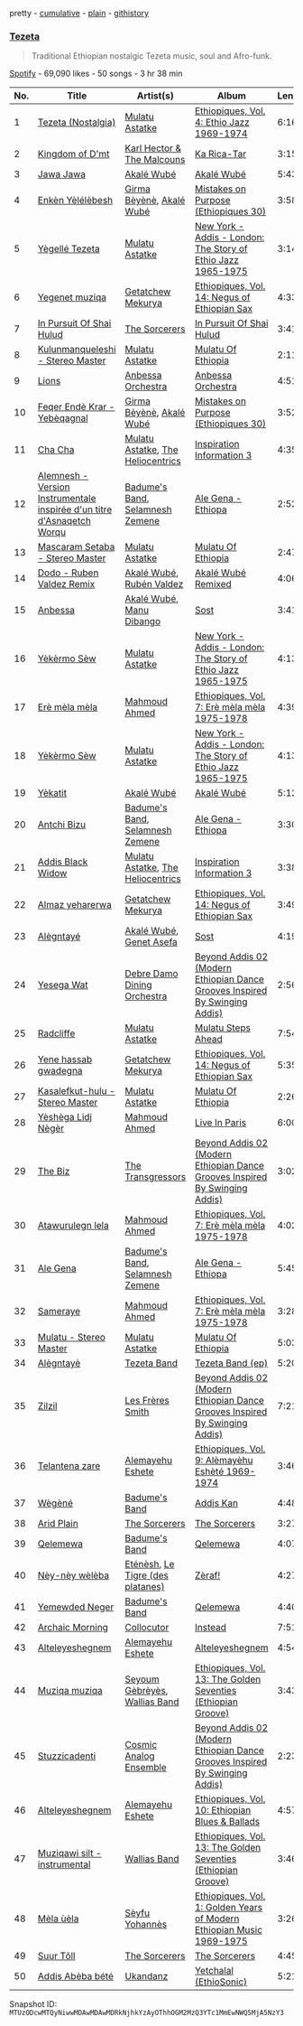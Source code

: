 pretty - [cumulative](/playlists/cumulative/37i9dQZF1DXcadB69DKC8c.md) - [plain](/playlists/plain/37i9dQZF1DXcadB69DKC8c) - [githistory](https://github.githistory.xyz/mackorone/spotify-playlist-archive/blob/main/playlists/plain/37i9dQZF1DXcadB69DKC8c)

### [Tezeta](https://open.spotify.com/playlist/37i9dQZF1DXcadB69DKC8c)

> Traditional Ethiopian nostalgic Tezeta music, soul and Afro\-funk.

[Spotify](https://open.spotify.com/user/spotify) - 69,090 likes - 50 songs - 3 hr 38 min

| No. | Title | Artist(s) | Album | Length |
|---|---|---|---|---|
| 1 | [Tezeta \(Nostalgia\)](https://open.spotify.com/track/414J8tKHbtF16XOiHGBEso) | [Mulatu Astatke](https://open.spotify.com/artist/7HGFXtBhRq3g1Ma3nH4Rgv) | [Ethiopiques, Vol\. 4: Ethio Jazz 1969\-1974](https://open.spotify.com/album/5VKvVk4gaPAJyXjof8NnzX) | 6:16 |
| 2 | [Kingdom of D'mt](https://open.spotify.com/track/15Cv0RFfDJQwAeZKcgQjrf) | [Karl Hector & The Malcouns](https://open.spotify.com/artist/1RrTQU4gM94QB6XWSBy8yB) | [Ka Rica\-Tar](https://open.spotify.com/album/2Y1w4MWDnXvVaHavVnEbzg) | 3:15 |
| 3 | [Jawa Jawa](https://open.spotify.com/track/4N5jzXI0jt9YikGROIdIOR) | [Akalé Wubé](https://open.spotify.com/artist/2jjVw1rNPydSwqfJc5uSdn) | [Akalé Wubé](https://open.spotify.com/album/4XxXVnUEQHHLFj0X4rK4gg) | 5:43 |
| 4 | [Enkèn Yèlélèbesh](https://open.spotify.com/track/6MMXwZyjQhw6HaIwFGW0JI) | [Girma Bèyènè](https://open.spotify.com/artist/3Ju4igVmFdATTU3dZdaHqj), [Akalé Wubé](https://open.spotify.com/artist/2jjVw1rNPydSwqfJc5uSdn) | [Mistakes on Purpose \(Ethiopiques 30\)](https://open.spotify.com/album/5Vg9np3c5uQSZFwvFyDpoW) | 3:58 |
| 5 | [Yègellé Tezeta](https://open.spotify.com/track/0fxjsll9jmmRgMFbwdp4Xg) | [Mulatu Astatke](https://open.spotify.com/artist/7HGFXtBhRq3g1Ma3nH4Rgv) | [New York \- Addis \- London: The Story of Ethio Jazz 1965\-1975](https://open.spotify.com/album/3MHdUsf9wX9WffvOP59RBz) | 3:14 |
| 6 | [Yegenet muziqa](https://open.spotify.com/track/0Qm6UsqGuk7tTNNTEwyiwN) | [Getatchew Mekurya](https://open.spotify.com/artist/3BJKbr8p7ED6GzAf1OeExO) | [Ethiopiques, Vol\. 14: Negus of Ethiopian Sax](https://open.spotify.com/album/2cqmpOhJfwWvTAJzpbdgnl) | 4:33 |
| 7 | [In Pursuit Of Shai Hulud](https://open.spotify.com/track/1jlHL7wlgRt8JbAuZDg3y5) | [The Sorcerers](https://open.spotify.com/artist/2eTKPnPlLHpFi8QH5aIVYA) | [In Pursuit Of Shai Hulud](https://open.spotify.com/album/4zdfkvYfsCKovzjMzLFObD) | 3:41 |
| 8 | [Kulunmanqueleshi \- Stereo Master](https://open.spotify.com/track/3hEjmIMc6lUHb7Mca2QiXs) | [Mulatu Astatke](https://open.spotify.com/artist/7HGFXtBhRq3g1Ma3nH4Rgv) | [Mulatu Of Ethiopia](https://open.spotify.com/album/2FBK03r5TaxQmWMqLuOdF7) | 2:11 |
| 9 | [Lions](https://open.spotify.com/track/5DigteyAEuooup9Z9QqeCs) | [Anbessa Orchestra](https://open.spotify.com/artist/6fhJloxR9kPa2pIR1KAUNf) | [Anbessa Orchestra](https://open.spotify.com/album/6QLqjLfGQi6yLX5ZTZDvs1) | 4:51 |
| 10 | [Feqer Endè Krar \- Yebèqagnal](https://open.spotify.com/track/5tpY7Uhgp4IFeoJWTyQWFl) | [Girma Bèyènè](https://open.spotify.com/artist/3Ju4igVmFdATTU3dZdaHqj), [Akalé Wubé](https://open.spotify.com/artist/2jjVw1rNPydSwqfJc5uSdn) | [Mistakes on Purpose \(Ethiopiques 30\)](https://open.spotify.com/album/5Vg9np3c5uQSZFwvFyDpoW) | 3:52 |
| 11 | [Cha Cha](https://open.spotify.com/track/6T18Yu2xPqy6NAhylfjQYO) | [Mulatu Astatke](https://open.spotify.com/artist/7HGFXtBhRq3g1Ma3nH4Rgv), [The Heliocentrics](https://open.spotify.com/artist/6Gujb3D3UJuIBtTCCK2Hnv) | [Inspiration Information 3](https://open.spotify.com/album/2hb6aPSmJLdS99oFOp34EP) | 4:35 |
| 12 | [Alemnesh \- Version Instrumentale inspirée d'un titre d'Asnaqetch Worqu](https://open.spotify.com/track/4i6LDqQjCInNjyedYia51n) | [Badume's Band](https://open.spotify.com/artist/6wTwIiZckwj2EQ3g43pPH3), [Selamnesh Zemene](https://open.spotify.com/artist/2i33wwpYJI5VHZTzdkSuU0) | [Ale Gena \- Ethiopa](https://open.spotify.com/album/6H4TP1OrZGTCNlgnJ53Wp0) | 2:52 |
| 13 | [Mascaram Setaba \- Stereo Master](https://open.spotify.com/track/4hVZKH4EVNP3iLyaDLA3Eq) | [Mulatu Astatke](https://open.spotify.com/artist/7HGFXtBhRq3g1Ma3nH4Rgv) | [Mulatu Of Ethiopia](https://open.spotify.com/album/2FBK03r5TaxQmWMqLuOdF7) | 2:47 |
| 14 | [Dodo \- Ruben Valdez Remix](https://open.spotify.com/track/721bKx5o8JahKkO82chr4J) | [Akalé Wubé](https://open.spotify.com/artist/2jjVw1rNPydSwqfJc5uSdn), [Rubén Valdez](https://open.spotify.com/artist/2Qt3EuL2Mmf9nnIPzOCMiC) | [Akalé Wubé Remixed](https://open.spotify.com/album/46oc6ABDJ3LCB7QVIL9kv0) | 4:06 |
| 15 | [Anbessa](https://open.spotify.com/track/4Ic3yQiH5UmyyevTsp08tY) | [Akalé Wubé](https://open.spotify.com/artist/2jjVw1rNPydSwqfJc5uSdn), [Manu Dibango](https://open.spotify.com/artist/30UIjoCGuL3Fa5BOc3ayNW) | [Sost](https://open.spotify.com/album/1ihecQme2FVkhoSGh5BpMI) | 3:41 |
| 16 | [Yèkèrmo Sèw](https://open.spotify.com/track/4CwAgkBoKAGT6UMas89F0v) | [Mulatu Astatke](https://open.spotify.com/artist/7HGFXtBhRq3g1Ma3nH4Rgv) | [New York \- Addis \- London: The Story of Ethio Jazz 1965\-1975](https://open.spotify.com/album/3MHdUsf9wX9WffvOP59RBz) | 4:13 |
| 17 | [Erè mèla mèla](https://open.spotify.com/track/4nXo0xfR51S9wmad3izbgh) | [Mahmoud Ahmed](https://open.spotify.com/artist/1QrSgIS6RU4dgNPxLQMoha) | [Ethiopiques, Vol\. 7: Erè mèla mèla 1975\-1978](https://open.spotify.com/album/0SCNMJwzqp2yEji1HJkGbn) | 4:39 |
| 18 | [Yèkèrmo Sèw](https://open.spotify.com/track/4CwAgkBoKAGT6UMas89F0v) | [Mulatu Astatke](https://open.spotify.com/artist/7HGFXtBhRq3g1Ma3nH4Rgv) | [New York \- Addis \- London: The Story of Ethio Jazz 1965\-1975](https://open.spotify.com/album/3MHdUsf9wX9WffvOP59RBz) | 4:13 |
| 19 | [Yèkatit](https://open.spotify.com/track/1WfCKZAsNM5Tyk7THmf6pp) | [Akalé Wubé](https://open.spotify.com/artist/2jjVw1rNPydSwqfJc5uSdn) | [Akalé Wubé](https://open.spotify.com/album/4XxXVnUEQHHLFj0X4rK4gg) | 5:12 |
| 20 | [Antchi Bizu](https://open.spotify.com/track/507h2G7X237qJmY84Rmdac) | [Badume's Band](https://open.spotify.com/artist/6wTwIiZckwj2EQ3g43pPH3), [Selamnesh Zemene](https://open.spotify.com/artist/2i33wwpYJI5VHZTzdkSuU0) | [Ale Gena \- Ethiopa](https://open.spotify.com/album/6H4TP1OrZGTCNlgnJ53Wp0) | 3:30 |
| 21 | [Addis Black Widow](https://open.spotify.com/track/1YEVpaDDxCaELPzugWCfrr) | [Mulatu Astatke](https://open.spotify.com/artist/7HGFXtBhRq3g1Ma3nH4Rgv), [The Heliocentrics](https://open.spotify.com/artist/6Gujb3D3UJuIBtTCCK2Hnv) | [Inspiration Information 3](https://open.spotify.com/album/2hb6aPSmJLdS99oFOp34EP) | 3:38 |
| 22 | [Almaz yeharerwa](https://open.spotify.com/track/2yya97eumwrN87oAY0dpiW) | [Getatchew Mekurya](https://open.spotify.com/artist/3BJKbr8p7ED6GzAf1OeExO) | [Ethiopiques, Vol\. 14: Negus of Ethiopian Sax](https://open.spotify.com/album/2cqmpOhJfwWvTAJzpbdgnl) | 3:49 |
| 23 | [Alègntayé](https://open.spotify.com/track/0bFrcl6l44MbN3LtNN71l6) | [Akalé Wubé](https://open.spotify.com/artist/2jjVw1rNPydSwqfJc5uSdn), [Genet Asefa](https://open.spotify.com/artist/2b01pFNBwC2nZb3m9qPtpO) | [Sost](https://open.spotify.com/album/1ihecQme2FVkhoSGh5BpMI) | 4:19 |
| 24 | [Yesega Wat](https://open.spotify.com/track/6C9A8cLSvIBrVn0p5GMnJL) | [Debre Damo Dining Orchestra](https://open.spotify.com/artist/25OKPMrd9F9UzjEk600Og2) | [Beyond Addis 02 \(Modern Ethiopian Dance Grooves Inspired By Swinging Addis\)](https://open.spotify.com/album/0h6TpRuK6ysFLQDXPDM4yT) | 2:56 |
| 25 | [Radcliffe](https://open.spotify.com/track/3yPDgCeNYzu4rKik9Onjq0) | [Mulatu Astatke](https://open.spotify.com/artist/7HGFXtBhRq3g1Ma3nH4Rgv) | [Mulatu Steps Ahead](https://open.spotify.com/album/7jEivoGNSPuXZhpO2SQrLR) | 7:54 |
| 26 | [Yene hassab gwadegna](https://open.spotify.com/track/7upS7x0ywH5blOkOKBryty) | [Getatchew Mekurya](https://open.spotify.com/artist/3BJKbr8p7ED6GzAf1OeExO) | [Ethiopiques, Vol\. 14: Negus of Ethiopian Sax](https://open.spotify.com/album/2cqmpOhJfwWvTAJzpbdgnl) | 5:35 |
| 27 | [Kasalefkut\-hulu \- Stereo Master](https://open.spotify.com/track/24VYlFVsEZ1ARpoVr3D5kB) | [Mulatu Astatke](https://open.spotify.com/artist/7HGFXtBhRq3g1Ma3nH4Rgv) | [Mulatu Of Ethiopia](https://open.spotify.com/album/2FBK03r5TaxQmWMqLuOdF7) | 2:26 |
| 28 | [Yèshèga Lidj Nègèr](https://open.spotify.com/track/6WUxsY20XPP4bKaprOYHoq) | [Mahmoud Ahmed](https://open.spotify.com/artist/1QrSgIS6RU4dgNPxLQMoha) | [Live In Paris](https://open.spotify.com/album/0kGmTDYh6sYO9EmeTWYiAv) | 6:00 |
| 29 | [The Biz](https://open.spotify.com/track/5EnmWxi8cgG4XOJtfksBrX) | [The Transgressors](https://open.spotify.com/artist/1WUtHNIH3KFKWxOfS0i0KV) | [Beyond Addis 02 \(Modern Ethiopian Dance Grooves Inspired By Swinging Addis\)](https://open.spotify.com/album/0h6TpRuK6ysFLQDXPDM4yT) | 3:02 |
| 30 | [Atawurulegn lela](https://open.spotify.com/track/30b1kh3lecbVHexEgQlozl) | [Mahmoud Ahmed](https://open.spotify.com/artist/1QrSgIS6RU4dgNPxLQMoha) | [Ethiopiques, Vol\. 7: Erè mèla mèla 1975\-1978](https://open.spotify.com/album/0SCNMJwzqp2yEji1HJkGbn) | 4:02 |
| 31 | [Ale Gena](https://open.spotify.com/track/6EcvJS1f35yH39AKv2hVKX) | [Badume's Band](https://open.spotify.com/artist/6wTwIiZckwj2EQ3g43pPH3), [Selamnesh Zemene](https://open.spotify.com/artist/2i33wwpYJI5VHZTzdkSuU0) | [Ale Gena \- Ethiopa](https://open.spotify.com/album/6H4TP1OrZGTCNlgnJ53Wp0) | 5:45 |
| 32 | [Sameraye](https://open.spotify.com/track/7xCkNJI7GXy3OLJjwD0YOy) | [Mahmoud Ahmed](https://open.spotify.com/artist/1QrSgIS6RU4dgNPxLQMoha) | [Ethiopiques, Vol\. 7: Erè mèla mèla 1975\-1978](https://open.spotify.com/album/0SCNMJwzqp2yEji1HJkGbn) | 3:28 |
| 33 | [Mulatu \- Stereo Master](https://open.spotify.com/track/3MEmqcqzlW5Y4Ii1lg2h0O) | [Mulatu Astatke](https://open.spotify.com/artist/7HGFXtBhRq3g1Ma3nH4Rgv) | [Mulatu Of Ethiopia](https://open.spotify.com/album/2FBK03r5TaxQmWMqLuOdF7) | 5:03 |
| 34 | [Alègntayè](https://open.spotify.com/track/4MMW3lNGfaGMC2Kz6du59E) | [Tezeta Band](https://open.spotify.com/artist/1Gxato9YW4LkiMcgimkKo1) | [Tezeta Band \(ep\)](https://open.spotify.com/album/5YhlIgKnabjhQhcprpNWwX) | 5:20 |
| 35 | [Zilzil](https://open.spotify.com/track/2fNdD5FgvZQqtTjaQ0w44q) | [Les Frères Smith](https://open.spotify.com/artist/2DsPD1Xb7F2oukRHmrkEqQ) | [Beyond Addis 02 \(Modern Ethiopian Dance Grooves Inspired By Swinging Addis\)](https://open.spotify.com/album/0h6TpRuK6ysFLQDXPDM4yT) | 7:21 |
| 36 | [Telantena zare](https://open.spotify.com/track/1Rs3d222xwyNcB4PrrAtYa) | [Alemayehu Eshete](https://open.spotify.com/artist/1IqLubILFDd8vFQhhAHwN9) | [Ethiopiques, Vol\. 9: Alèmayèhu Eshèté 1969\-1974](https://open.spotify.com/album/6ExvBlGwoUl19Fv1jth6eD) | 3:46 |
| 37 | [Wègèné](https://open.spotify.com/track/5TlvrqyKd1SyyCII2MNiBL) | [Badume's Band](https://open.spotify.com/artist/6wTwIiZckwj2EQ3g43pPH3) | [Addis Kan](https://open.spotify.com/album/6hxVKuND15lz4j6Hr1L5EO) | 4:48 |
| 38 | [Arid Plain](https://open.spotify.com/track/5HjViHaLBEPAqdc7bihOjU) | [The Sorcerers](https://open.spotify.com/artist/2eTKPnPlLHpFi8QH5aIVYA) | [The Sorcerers](https://open.spotify.com/album/5qpYtUeBDnzSttzGNgg1Je) | 3:27 |
| 39 | [Qelemewa](https://open.spotify.com/track/4BNNLeunrfNyeRGyuJ8tLw) | [Badume's Band](https://open.spotify.com/artist/6wTwIiZckwj2EQ3g43pPH3) | [Qelemewa](https://open.spotify.com/album/4UDeVOsaWESg690fXrsMq0) | 4:07 |
| 40 | [Nèy\-nèy wèlèba](https://open.spotify.com/track/3waKYLA5cSivbsdGogvN2F) | [Eténèsh](https://open.spotify.com/artist/1oTyvjrnoid70Yalhl19Sk), [Le Tigre \(des platanes\)](https://open.spotify.com/artist/65H345Tkhe6SuD5FMGtGdE) | [Zèraf!](https://open.spotify.com/album/6p1qdQHjgigdHe3ikHmWbC) | 4:27 |
| 41 | [Yemewded Neger](https://open.spotify.com/track/3BJYgF9HqosnP6CgP6kn2s) | [Badume's Band](https://open.spotify.com/artist/6wTwIiZckwj2EQ3g43pPH3) | [Qelemewa](https://open.spotify.com/album/4UDeVOsaWESg690fXrsMq0) | 4:40 |
| 42 | [Archaic Morning](https://open.spotify.com/track/12i9yx9s52wEWNljJgk8zJ) | [Collocutor](https://open.spotify.com/artist/774RJ2sZQOoEuM7189qD8X) | [Instead](https://open.spotify.com/album/21UUkmXSfNi9upiAkGd0Df) | 7:51 |
| 43 | [Alteleyeshegnem](https://open.spotify.com/track/547fHlns6D8pUibw6C1sJd) | [Alemayehu Eshete](https://open.spotify.com/artist/1IqLubILFDd8vFQhhAHwN9) | [Alteleyeshegnem](https://open.spotify.com/album/144ZxBBOzKl0mq8d2mVrFW) | 4:54 |
| 44 | [Muziqa muziqa](https://open.spotify.com/track/7uqrZRQZg69UROk3q7rLkU) | [Seyoum Gèbrèyès](https://open.spotify.com/artist/2kTLGigWSwK55FFokkFD5Y), [Wallias Band](https://open.spotify.com/artist/1B0qJV6XpYaNyj47Bd22ui) | [Ethiopiques, Vol\. 13: The Golden Seventies \(Ethiopian Groove\)](https://open.spotify.com/album/0rLSJW9TMqqxTHRulbkL82) | 3:43 |
| 45 | [Stuzzicadenti](https://open.spotify.com/track/2v2bSUXNQpR0JjTBZltLO7) | [Cosmic Analog Ensemble](https://open.spotify.com/artist/477PPCXcCS9mi3lRRnudCq) | [Beyond Addis 02 \(Modern Ethiopian Dance Grooves Inspired By Swinging Addis\)](https://open.spotify.com/album/0h6TpRuK6ysFLQDXPDM4yT) | 2:23 |
| 46 | [Alteleyeshegnem](https://open.spotify.com/track/4h3M34tZp05SMq0yZEATMg) | [Alemayehu Eshete](https://open.spotify.com/artist/1IqLubILFDd8vFQhhAHwN9) | [Ethiopiques, Vol\. 10: Ethiopian Blues & Ballads](https://open.spotify.com/album/143e6k2Og8RrTE7kQUFyUV) | 4:57 |
| 47 | [Muziqawi silt \- instrumental](https://open.spotify.com/track/4nQm99PPXFjr67oMLO7B1H) | [Wallias Band](https://open.spotify.com/artist/1B0qJV6XpYaNyj47Bd22ui) | [Ethiopiques, Vol\. 13: The Golden Seventies \(Ethiopian Groove\)](https://open.spotify.com/album/0rLSJW9TMqqxTHRulbkL82) | 3:46 |
| 48 | [Mèla ùèla](https://open.spotify.com/track/1qg8rGaSG8vnX6WNDMRtq6) | [Sèyfu Yohannès](https://open.spotify.com/artist/7G8w8HKoaqt0mbXOkvFHSr) | [Ethiopiques, Vol\. 1: Golden Years of Modern Ethiopian Music 1969\-1975](https://open.spotify.com/album/3WkDWD8ycVO7kHfQPXWDSJ) | 3:26 |
| 49 | [Suur Tõll](https://open.spotify.com/track/7CrA3Zt9he26Dea8pFCYeD) | [The Sorcerers](https://open.spotify.com/artist/2eTKPnPlLHpFi8QH5aIVYA) | [The Sorcerers](https://open.spotify.com/album/5qpYtUeBDnzSttzGNgg1Je) | 4:45 |
| 50 | [Addis Abèba bété](https://open.spotify.com/track/4G9tOUZe3bAg7IMm810hEb) | [Ukandanz](https://open.spotify.com/artist/6eid2mbg2XPVDyqdRmNIqb) | [Yetchalal \(EthioSonic\)](https://open.spotify.com/album/08isD5fKxI0WcEklKMni4k) | 5:21 |

Snapshot ID: `MTUzODcwMTQyNiwwMDAwMDAwMDRkNjhkYzAyOThhOGM2MzQ3YTc1MmEwNWQ5MjA5NzY3`
